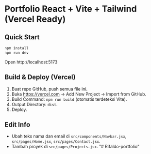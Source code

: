 # Portfolio React + Vite + Tailwind (Vercel Ready)

## Quick Start
```bash
npm install
npm run dev
```
Open http://localhost:5173

## Build & Deploy (Vercel)
1. Buat repo GitHub, push semua file ini.
2. Buka https://vercel.com → Add New Project → Import from GitHub.
3. Build Command: `npm run build` (otomatis terdeteksi Vite).
4. Output Directory: `dist`.
5. Deploy.

## Edit Info
- Ubah teks nama dan email di `src/components/Navbar.jsx`, `src/pages/Home.jsx`, `src/pages/Contact.jsx`.
- Tambah proyek di `src/pages/Projects.jsx`.
"# Rifaldo-portfolio" 
